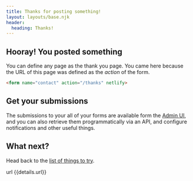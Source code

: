 ```yaml
---
title: Thanks for posting something!
layout: layouts/base.njk
header:
  heading: Thanks!
---
```



## Hooray! You posted something

You can define any page as the thank you page. You came here because the URL of this page was defined as the _action_ of the form.

```html
<form name="contact" action="/thanks" netlify>
```

## Get your submissions

The submissions to your all of your forms are available form the [Admin UI](https://app.netlify.com/sites/{{details.sitename}}/forms), and you can also retrieve them programmatically via an API, and configure notifications and other useful things.

## What next?

Head back to the [list of things to try](/next-steps).

url {{details.url}}
